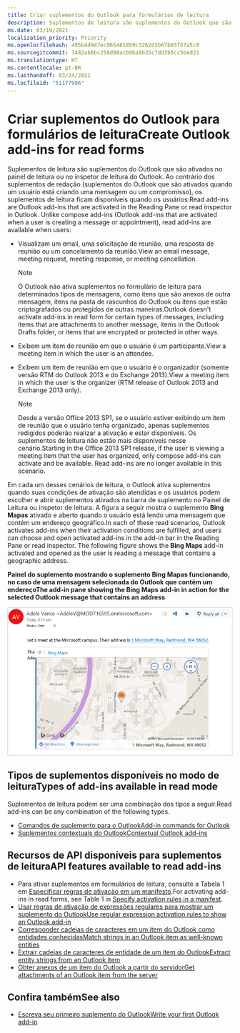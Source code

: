 ```yaml
---
title: Criar suplementos do Outlook para formulários de leitura
description: Suplementos de leitura são suplementos do Outlook que são ativados no painel de leitura ou no inspetor de leitura do Outlook.
ms.date: 03/19/2021
localization_priority: Priority
ms.openlocfilehash: 495b4d947ec965481859c3262d3b67b93f57a5c0
ms.sourcegitcommit: 7482ab6bc258d98acb9ba9b35c7dd3b5cc5bed21
ms.translationtype: HT
ms.contentlocale: pt-BR
ms.lasthandoff: 03/24/2021
ms.locfileid: "51177996"
---
```

# <a name="create-outlook-add-ins-for-read-forms"></a><span data-ttu-id="3c9f5-103">Criar suplementos do Outlook para formulários de leitura</span><span class="sxs-lookup"><span data-stu-id="3c9f5-103">Create Outlook add-ins for read forms</span></span>

<span data-ttu-id="3c9f5-p101">Suplementos de leitura são suplementos do Outlook que são ativados no painel de leitura ou no inspetor de leitura do Outlook. Ao contrário dos suplementos de redação (suplementos do Outlook que são ativados quando um usuário está criando uma mensagem ou um compromisso), os suplementos de leitura ficam disponíveis quando os usuários:</span><span class="sxs-lookup"><span data-stu-id="3c9f5-p101">Read add-ins are Outlook add-ins that are activated in the Reading Pane or read inspector in Outlook. Unlike compose add-ins (Outlook add-ins that are activated when a user is creating a message or appointment), read add-ins are available when users:</span></span>

- <span data-ttu-id="3c9f5-106">Visualizam um email, uma solicitação de reunião, uma resposta de reunião ou um cancelamento da reunião.</span><span class="sxs-lookup"><span data-stu-id="3c9f5-106">View an email message, meeting request, meeting response, or meeting cancellation.</span></span>

   > [!NOTE]
   > <span data-ttu-id="3c9f5-107">O Outlook não ativa suplementos no formulário de leitura para determinados tipos de mensagens, como itens que são anexos de outra mensagem, itens na pasta de rascunhos do Outlook ou itens que estão criptografados ou protegidos de outras maneiras.</span><span class="sxs-lookup"><span data-stu-id="3c9f5-107">Outlook doesn't activate add-ins in read form for certain types of messages, including items that are attachments to another message, items in the Outlook Drafts folder, or items that are encrypted or protected in other ways.</span></span>

- <span data-ttu-id="3c9f5-108">Exibem um item de reunião em que o usuário é um participante.</span><span class="sxs-lookup"><span data-stu-id="3c9f5-108">View a meeting item in which the user is an attendee.</span></span>

- <span data-ttu-id="3c9f5-109">Exibem um item de reunião em que o usuário é o organizador (somente versão RTM do Outlook 2013 e do Exchange 2013).</span><span class="sxs-lookup"><span data-stu-id="3c9f5-109">View a meeting item in which the user is the organizer (RTM release of Outlook 2013 and Exchange 2013 only).</span></span>

   > [!NOTE]
   > <span data-ttu-id="3c9f5-p102">Desde a versão Office 2013 SP1, se o usuário estiver exibindo um item de reunião que o usuário tenha organizado, apenas suplementos redigidos poderão realizar a ativação e estar disponíveis. Os suplementos de leitura não estão mais disponíveis nesse cenário.</span><span class="sxs-lookup"><span data-stu-id="3c9f5-p102">Starting in the Office 2013 SP1 release, if the user is viewing a meeting item that the user has organized, only compose add-ins can activate and be available. Read add-ins are no longer available in this scenario.</span></span>

<span data-ttu-id="3c9f5-p103">Em cada um desses cenários de leitura, o Outlook ativa suplementos quando suas condições de ativação são atendidas e os usuários podem escolher e abrir suplementos ativados na barra de suplemento no Painel de Leitura ou inspetor de leitura. A figura a seguir mostra o suplemento **Bing Mapas** ativado e aberto quando o usuário está lendo uma mensagem que contém um endereço geográfico.</span><span class="sxs-lookup"><span data-stu-id="3c9f5-p103">In each of these read scenarios, Outlook activates add-ins when their activation conditions are fulfilled, and users can choose and open activated add-ins in the add-in bar in the Reading Pane or read inspector. The following figure shows the **Bing Maps** add-in activated and opened as the user is reading a message that contains a geographic address.</span></span>

<span data-ttu-id="3c9f5-114">**Painel do suplemento mostrando o suplemento Bing Mapas funcionando, no caso de uma mensagem selecionada do Outlook que contém um endereço**</span><span class="sxs-lookup"><span data-stu-id="3c9f5-114">**The add-in pane showing the Bing Maps add-in in action for the selected Outlook message that contains an address**</span></span>

![Bing Map mail app in Outlook](../images/outlook-detected-entity-card.png)

## <a name="types-of-add-ins-available-in-read-mode"></a><span data-ttu-id="3c9f5-116">Tipos de suplementos disponíveis no modo de leitura</span><span class="sxs-lookup"><span data-stu-id="3c9f5-116">Types of add-ins available in read mode</span></span>

<span data-ttu-id="3c9f5-117">Suplementos de leitura podem ser uma combinação dos tipos a seguir.</span><span class="sxs-lookup"><span data-stu-id="3c9f5-117">Read add-ins can be any combination of the following types.</span></span>

- [<span data-ttu-id="3c9f5-118">Comandos de suplemento para o Outlook</span><span class="sxs-lookup"><span data-stu-id="3c9f5-118">Add-in commands for Outlook</span></span>](add-in-commands-for-outlook.md)
- [<span data-ttu-id="3c9f5-119">Suplementos contextuais do Outlook</span><span class="sxs-lookup"><span data-stu-id="3c9f5-119">Contextual Outlook add-ins</span></span>](contextual-outlook-add-ins.md)

## <a name="api-features-available-to-read-add-ins"></a><span data-ttu-id="3c9f5-120">Recursos de API disponíveis para suplementos de leitura</span><span class="sxs-lookup"><span data-stu-id="3c9f5-120">API features available to read add-ins</span></span>

- <span data-ttu-id="3c9f5-121">Para ativar suplementos em formulários de leitura, consulte a Tabela 1 em [Especificar regras de ativação em um manifesto](activation-rules.md#specify-activation-rules-in-a-manifest).</span><span class="sxs-lookup"><span data-stu-id="3c9f5-121">For activating add-ins in read forms, see Table 1 in [Specify activation rules in a manifest](activation-rules.md#specify-activation-rules-in-a-manifest).</span></span>
- [<span data-ttu-id="3c9f5-122">Usar regras de ativação de expressões regulares para mostrar um suplemento do Outlook</span><span class="sxs-lookup"><span data-stu-id="3c9f5-122">Use regular expression activation rules to show an Outlook add-in</span></span>](use-regular-expressions-to-show-an-outlook-add-in.md)
- [<span data-ttu-id="3c9f5-123">Corresponder cadeias de caracteres em um item do Outlook como entidades conhecidas</span><span class="sxs-lookup"><span data-stu-id="3c9f5-123">Match strings in an Outlook item as well-known entities</span></span>](match-strings-in-an-item-as-well-known-entities.md)
- [<span data-ttu-id="3c9f5-124">Extrair cadeias de caracteres de entidade de um item do Outlook</span><span class="sxs-lookup"><span data-stu-id="3c9f5-124">Extract entity strings from an Outlook item</span></span>](extract-entity-strings-from-an-item.md)
- [<span data-ttu-id="3c9f5-125">Obter anexos de um item do Outlook a partir do servidor</span><span class="sxs-lookup"><span data-stu-id="3c9f5-125">Get attachments of an Outlook item from the server</span></span>](get-attachments-of-an-outlook-item.md)

## <a name="see-also"></a><span data-ttu-id="3c9f5-126">Confira também</span><span class="sxs-lookup"><span data-stu-id="3c9f5-126">See also</span></span>

- [<span data-ttu-id="3c9f5-127">Escreva seu primeiro suplemento do Outlook</span><span class="sxs-lookup"><span data-stu-id="3c9f5-127">Write your first Outlook add-in</span></span>](../quickstarts/outlook-quickstart.md)
